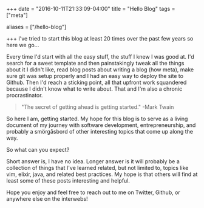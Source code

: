 +++
date = "2016-10-11T21:33:09-04:00"
title = "Hello Blog"
tags = ["meta"]

aliases = ["/hello-blog"]

+++
I've tried to start this blog at least 20 times over the past few years so here we go...

<!--more-->

Every time I'd start with all the easy stuff, the stuff I knew I was good at. I'd search for a sweet template and then painstakingly tweak all the things about it I didn't like, read blog posts about writing a blog (how meta), make sure git was setup properly and I had an easy way to deploy the site to Github. Then I'd reach a sticking point, all that upfront work squandered because I didn't know what to write about. That and I'm also a chronic procrastinator.


> "The secret of getting ahead is getting started." -Mark Twain

So here I am, getting started. My hope for this blog is to serve as a living document of my journey with software development, entrepreneurship, and probably a smörgåsbord of other interesting topics that come up along the way.

So what can you expect?

Short answer is, I have no idea. Longer answer is it will probably be a collection of things that I've learned related, but not limited to, topics like vim, elixir, java, and related best practices. My hope is that others will find at least some of these posts interesting and helpful.

Hope you enjoy and feel free to reach out to me on Twitter, Github, or anywhere else on the interwebs!
